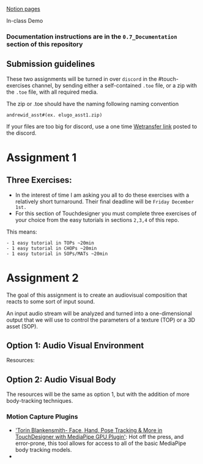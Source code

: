 [Notion pages](https://responsible-yttrium-0b0.notion.site/Touchdesigner-f0f27099d5fb46739ca8970a215d5ed9?pvs=4)

In-class Demo 

### Documentation instructions are in the `0.7_Documentation` section of this repository


## Submission guidelines
 These two assignments will be turned in over `discord` in the #touch-exercises channel, by sending either a self-contained `.toe` file, or a zip with the `.toe` file, with all required media.  

 The zip or .toe should have the naming following naming convention  

 `andrewid_asst#(ex. elugo_asst1.zip)` 

 If your files are too big for discord, use a one time [Wetransfer link](https://wetransfer.com/) posted to the discord.

# Assignment 1
## Three Exercises: 
- In the interest of time I am asking you all to do these exercises with a relatively short turnaround. Their final deadline will be `Friday December 1st.`
- For this section of Touchdesigner you must complete three exercises of your choice from the easy tutorials in sections `2,3,4` of this repo. 

This means: 

    - 1 easy tutorial in TOPs ~20min
    - 1 easy tutorial in CHOPs ~20min
    - 1 easy tutorial in SOPs/MATs ~20min
 

# Assignment 2 
The goal of this assignment is to create an audiovisual composition that reacts to some sort of input sound.
    
An input audio stream will be analyzed and turned into a one-dimensional output that we will use to control the parameters of a texture (TOP) or a 3D asset (SOP).

## Option 1: Audio Visual Environment 
Resources: 

## Option 2: Audio Visual Body
The resources will be the same as option 1, but with the addition of more body-tracking techniques.
### Motion Capture Plugins
- ['Torin Blankensmith- Face, Hand, Pose Tracking & More in TouchDesigner with MediaPipe GPU Plugin'](https://www.youtube.com/watch?v=Cx4Ellaj6kk): Hot off the press, and error-prone, this tool allows for access to all of the basic MediaPipe body tracking models.
- 